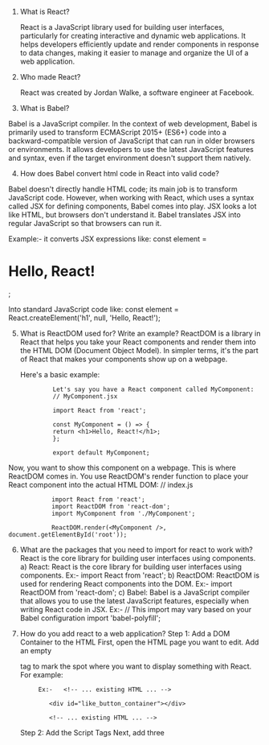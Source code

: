 1. What is React?

   React is a JavaScript library used for building user interfaces, particularly for creating interactive and dynamic web applications. It helps developers efficiently update and render components in response to data changes, making it easier to manage and organize the UI of a web application.

2. Who made React?

   React was created by Jordan Walke, a software engineer at Facebook.

3. What is Babel?

Babel is a JavaScript compiler. In the context of web development, Babel is primarily used to transform ECMAScript 2015+ (ES6+) code into a backward-compatible version of JavaScript that can run in older browsers or environments. It allows developers to use the latest JavaScript features and syntax, even if the target environment doesn't support them natively.

4. How does Babel convert html code in React into valid code?

Babel doesn't directly handle HTML code; its main job is to transform JavaScript code. However, when working with React, which uses a syntax called JSX for defining components, Babel comes into play.
JSX looks a lot like HTML, but browsers don't understand it. Babel translates JSX into regular JavaScript so that browsers can run it.

Example:- it converts JSX expressions like:
const element = <h1>Hello, React!</h1>;

Into standard JavaScript code like:
const element = React.createElement('h1', null, 'Hello, React!');

5.  What is ReactDOM used for? Write an example?
    ReactDOM is a library in React that helps you take your React components and render them into the HTML DOM (Document Object Model). In simpler terms, it's the part of React that makes your components show up on a webpage.

    Here's a basic example:

                 Let's say you have a React component called MyComponent:
                 // MyComponent.jsx

                 import React from 'react';

                 const MyComponent = () => {
                 return <h1>Hello, React!</h1>;
                 };

                 export default MyComponent;

Now, you want to show this component on a webpage. This is where ReactDOM comes in. You use ReactDOM's render function to place your React component into the actual HTML DOM:
// index.js

                import React from 'react';
                import ReactDOM from 'react-dom';
                import MyComponent from './MyComponent';

                ReactDOM.render(<MyComponent />, document.getElementById('root'));

6.  What are the packages that you need to import for react to work with?
    React is the core library for building user interfaces using components.
    a) React:
    React is the core library for building user interfaces using components.
    Ex:- import React from 'react';
    b) ReactDOM:
    ReactDOM is used for rendering React components into the DOM.
    Ex:- import ReactDOM from 'react-dom';
    c) Babel:
    Babel is a JavaScript compiler that allows you to use the latest JavaScript features, especially when writing React code in JSX.
    Ex:- // This import may vary based on your Babel configuration
    import 'babel-polyfill';

7.  How do you add react to a web application?
    Step 1: Add a DOM Container to the HTML
    First, open the HTML page you want to edit. Add an empty <div> tag to mark the spot where you want to display something with React. For example:

             Ex:-   <!-- ... existing HTML ... -->

                <div id="like_button_container"></div>

                <!-- ... existing HTML ... -->

    Step 2: Add the Script Tags
    Next, add three <script> tags to the HTML page right before the closing </body> tag:

            Ex:-  <!-- ... other HTML ... -->

                <!-- Load React. -->
                <!-- Note: when deploying, replace "development.js" with "production.min.js". -->
                <script src="https://unpkg.com/react@18/umd/react.development.js" crossorigin></script>
                <script src="https://unpkg.com/react-dom@18/umd/react-dom.development.js" crossorigin></script>

                <!-- Load our React component. -->
                <script src="like_button.js"></script>

                </body>

    Step 3: Create a React Component
    Create a file called like_button.js next to your HTML page.  
     // ... the starter code you pasted ...

                const domContainer = document.querySelector('#like_button_container');
                const root = ReactDOM.createRoot(domContainer);
                root.render(e(LikeButton));

8.  What is React.createElement?
    `React.createElement` is a function provided by React that is used to create React elements in your JavaScript code. It is an essential part of how JSX (JavaScript XML) syntax is translated into regular JavaScript code

9.  What are the three properties that createElement accept?
    `React.createElement` accepts three main properties:
        1) Type:
             The first argument to React.createElement is the type of the React element you want to create.
                Ex:- `React.createElement('h1', /* ... */);` // HTML element
        2) Props:
            The second argument is an optional object that represents the properties (or props) you want to assign to the element.
             Ex:-  React.createElement('h1', { className: 'title' }, 'Hello, React!');
        3)Children:
            The remaining arguments represent the children of the element, representing its content. Children can be strings, other React elements, or an array of these.
            Ex:-  React.createElement('div', null, 'This is a div element');

        `Final Example` :- React.createElement(type, props, ...children);

10. What is the meaning of render and root?
    1)Render:
    In React, "render" refers to the process of converting React components into DOM elements and displaying them on the screen. The ReactDOM.render() function is a key part of this process. It takes a React element (or a tree of React elements) and mounts it into the specified DOM node.
    Ex:- ReactDOM.render(<App />, document.getElementById('root'));

    2)Root:
    The term "root" in React commonly refers to the root DOM element where your React application is mounted. It's the top-level container in your HTML file where your React components will be rendered.

        Ex:-  <div id="root"></div>
